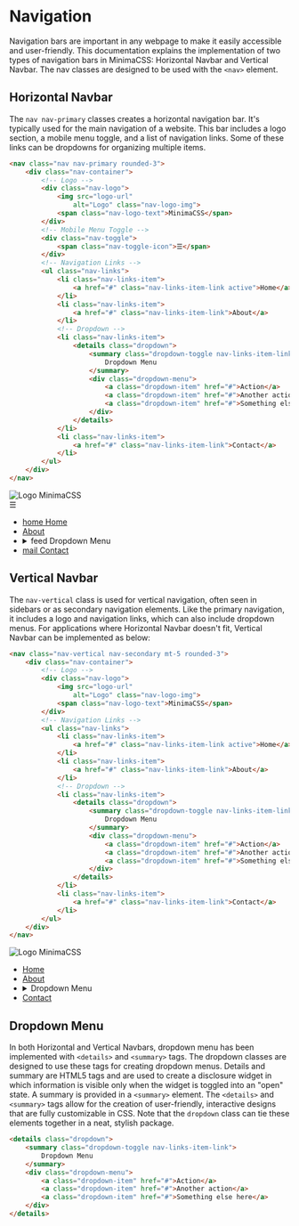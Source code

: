 # Navigation

Navigation bars are important in any webpage to make it easily accessible and user-friendly. This documentation explains the implementation of two types of navigation bars in MinimaCSS: Horizontal Navbar and Vertical Navbar. The nav classes are designed to be used with the `<nav>` element. 

## Horizontal Navbar

The `nav nav-primary` classes creates a horizontal navigation bar. It's typically used for the main navigation of a website. This bar includes a logo section, a mobile menu toggle, and a list of navigation links. Some of these links can be dropdowns for organizing multiple items.

```html
<nav class="nav nav-primary rounded-3">
    <div class="nav-container">
        <!-- Logo -->
        <div class="nav-logo">
            <img src="logo-url"
                alt="Logo" class="nav-logo-img">
            <span class="nav-logo-text">MinimaCSS</span>
        </div>
        <!-- Mobile Menu Toggle -->
        <div class="nav-toggle">
            <span class="nav-toggle-icon">☰</span>
        </div>
        <!-- Navigation Links -->
        <ul class="nav-links">
            <li class="nav-links-item">
                <a href="#" class="nav-links-item-link active">Home</a>
            </li>
            <li class="nav-links-item">
                <a href="#" class="nav-links-item-link">About</a>
            </li>
            <!-- Dropdown -->
            <li class="nav-links-item">
                <details class="dropdown">
                    <summary class="dropdown-toggle nav-links-item-link">
                        Dropdown Menu
                    </summary>
                    <div class="dropdown-menu">
                        <a class="dropdown-item" href="#">Action</a>
                        <a class="dropdown-item" href="#">Another action</a>
                        <a class="dropdown-item" href="#">Something else here</a>
                    </div>
                </details>
            </li>
            <li class="nav-links-item">
                <a href="#" class="nav-links-item-link">Contact</a>
            </li>
        </ul>
    </div>
</nav>


```

<div class="component-preview d-block">
<nav class="nav nav-primary rounded-3">
    <div class="nav-container">
        <!-- Logo -->
        <div class="nav-logo">
            <img src="https://camo.githubusercontent.com/c606dbcb46fd8e055677968286b429f454245afc8d5c5b73eb8efd3be429acc8/68747470733a2f2f692e6962622e636f2f7a687a673976332f4d2e706e67"
                alt="Logo" class="nav-logo-img">
            <span class="nav-logo-text">MinimaCSS</span>
        </div>
        <!-- Mobile Menu Toggle -->
        <div class="nav-toggle">
            <span class="nav-toggle-icon">☰</span>
        </div>
        <!-- Navigation Links -->
        <ul class="nav-links">
            <li class="nav-links-item">
                <a href="#" class="nav-links-item-link active">
                    <span class="material-symbols-rounded">home</span> Home</a>
            </li>
            <li class="nav-links-item">
                <a href="#" class="nav-links-item-link">About</a>
            </li>
            <!-- Dropdown -->
            <li class="nav-links-item">
                <details class="dropdown">
                    <summary class="dropdown-toggle nav-links-item-link">
                        <span class="material-symbols-rounded">
                            feed
                        </span> Dropdown Menu
                    </summary>
                    <div class="dropdown-menu">
                        <a class="dropdown-item" href="#">Action</a>
                        <a class="dropdown-item" href="#">Another action</a>
                        <a class="dropdown-item" href="#">Something else here</a>
                    </div>
                </details>
            </li>
            <li class="nav-links-item">
                <a href="#" class="nav-links-item-link"><span class="material-symbols-rounded">
                        mail
                    </span>Contact</a>
            </li>
        </ul>
    </div>
</nav>

</div>

## Vertical Navbar

The `nav-vertical` class is used for vertical navigation, often seen in sidebars or as secondary navigation elements. Like the primary navigation, it includes a logo and navigation links, which can also include dropdown menus.
For applications where Horizontal Navbar doesn't fit, Vertical Navbar can be implemented as below:

```html
<nav class="nav-vertical nav-secondary mt-5 rounded-3">
    <div class="nav-container">
        <!-- Logo -->
        <div class="nav-logo">
            <img src="logo-url"
                alt="Logo" class="nav-logo-img">
            <span class="nav-logo-text">MinimaCSS</span>
        </div>
        <!-- Navigation Links -->
        <ul class="nav-links">
            <li class="nav-links-item">
                <a href="#" class="nav-links-item-link active">Home</a>
            </li>
            <li class="nav-links-item">
                <a href="#" class="nav-links-item-link">About</a>
            </li>
            <!-- Dropdown -->
            <li class="nav-links-item">
                <details class="dropdown">
                    <summary class="dropdown-toggle nav-links-item-link">
                        Dropdown Menu
                    </summary>
                    <div class="dropdown-menu">
                        <a class="dropdown-item" href="#">Action</a>
                        <a class="dropdown-item" href="#">Another action</a>
                        <a class="dropdown-item" href="#">Something else here</a>
                    </div>
                </details>
            </li>
            <li class="nav-links-item">
                <a href="#" class="nav-links-item-link">Contact</a>
            </li>
        </ul>
    </div>
</nav>
```

<div class="component-preview">
<nav class="nav-vertical nav-secondary mt-5 rounded-3 w-full" style="max-width:400px">
    <div class="nav-container">
        <!-- Logo -->
        <div class="nav-logo">
            <img src="https://camo.githubusercontent.com/c606dbcb46fd8e055677968286b429f454245afc8d5c5b73eb8efd3be429acc8/68747470733a2f2f692e6962622e636f2f7a687a673976332f4d2e706e67"
                alt="Logo" class="nav-logo-img">
            <span class="nav-logo-text">MinimaCSS</span>
        </div>
        <!-- Navigation Links -->
        <ul class="nav-links">
            <li class="nav-links-item">
                <a href="#" class="nav-links-item-link active">Home</a>
            </li>
            <li class="nav-links-item">
                <a href="#" class="nav-links-item-link">About</a>
            </li>
            <!-- Dropdown -->
            <li class="nav-links-item">
                <details class="dropdown">
                    <summary class="dropdown-toggle nav-links-item-link">
                        Dropdown Menu
                    </summary>
                    <div class="dropdown-menu">
                        <a class="dropdown-item" href="#">Action</a>
                        <a class="dropdown-item" href="#">Another action</a>
                        <a class="dropdown-item" href="#">Something else here</a>
                    </div>
                </details>
            </li>
            <li class="nav-links-item">
                <a href="#" class="nav-links-item-link">Contact</a>
            </li>
        </ul>
    </div>
</nav>

</div>

## Dropdown Menu

In both Horizontal and Vertical Navbars, dropdown menu has been implemented with `<details>` and `<summary>` tags. The dropdown classes are designed to use these tags for creating dropdown menus. Details and summary are HTML5 tags and are used to create a disclosure widget in which information is visible only when the widget is toggled into an "open" state.
A summary is provided in a `<summary>` element. The `<details>` and `<summary>` tags allow for the creation of user-friendly, interactive designs that are fully customizable in CSS. Note that the `dropdown` class can tie these elements together in a neat, stylish package.

```html
<details class="dropdown">
    <summary class="dropdown-toggle nav-links-item-link">
        Dropdown Menu
    </summary>
    <div class="dropdown-menu">
        <a class="dropdown-item" href="#">Action</a>
        <a class="dropdown-item" href="#">Another action</a>
        <a class="dropdown-item" href="#">Something else here</a>
    </div>
</details>
```